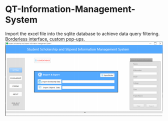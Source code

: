 # QT-Information-Management-System
Import the excel file into the sqlite database to achieve data query filtering. Borderless interface, custom pop-ups.
![avatar](UI.png)
